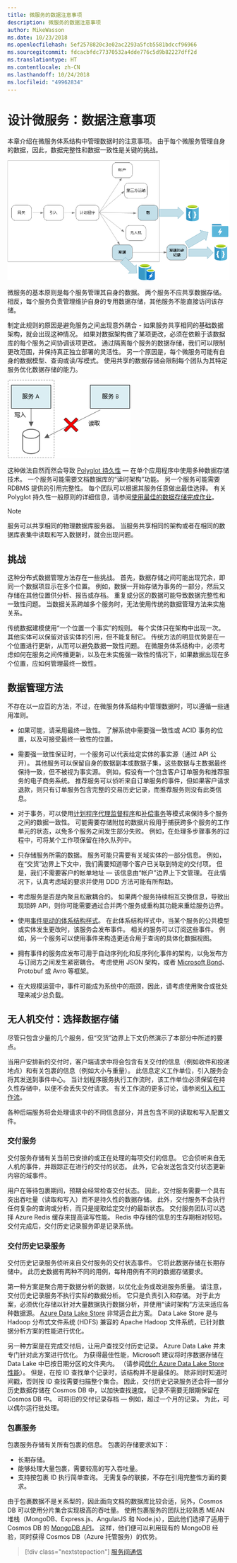 ```yaml
---
title: 微服务的数据注意事项
description: 微服务的数据注意事项
author: MikeWasson
ms.date: 10/23/2018
ms.openlocfilehash: 5ef2578820c3e02ac2293a5fcb5581bdccf96966
ms.sourcegitcommit: fdcacbfdc77370532a4dde776c5d9b82227dff2d
ms.translationtype: HT
ms.contentlocale: zh-CN
ms.lasthandoff: 10/24/2018
ms.locfileid: "49962834"
---
```

# <a name="designing-microservices-data-considerations"></a>设计微服务：数据注意事项

本章介绍在微服务体系结构中管理数据时的注意事项。 由于每个微服务管理自身的数据，因此，数据完整性和数据一致性是关键的挑战。

![](./images/data-considerations.png)

微服务的基本原则是每个服务管理其自身的数据。 两个服务不应共享数据存储。 相反，每个服务负责管理维护自身的专用数据存储，其他服务不能直接访问该存储。

制定此规则的原因是避免服务之间出现意外耦合 - 如果服务共享相同的基础数据架构，就会出现这种情况。 如果对数据架构做了某项更改，必须在依赖于该数据库的每个服务之间协调该项更改。 通过隔离每个服务的数据存储，我们可以限制更改范围，并保持真正独立部署的灵活性。 另一个原因是，每个微服务可能有自身的数据模型、查询或读/写模式。 使用共享的数据存储会限制每个团队为其特定服务优化数据存储的能力。 

![](../guide/architecture-styles/images/cqrs-microservices-wrong.png)

这种做法自然而然会导致 [Polyglot 持久性](https://martinfowler.com/bliki/PolyglotPersistence.html) &mdash; 在单个应用程序中使用多种数据存储技术。 一个服务可能需要文档数据库的“读时架构”功能。 另一个服务可能需要 RDBMS 提供的引用完整性。 每个团队可以根据其服务任意做出最佳选择。 有关 Polyglot 持久性一般原则的详细信息，请参阅[使用最佳的数据存储完成作业](../guide/design-principles/use-the-best-data-store.md)。 

> [!NOTE]
> 服务可以共享相同的物理数据库服务器。 当服务共享相同的架构或者在相同的数据库表集中读取和写入数据时，就会出现问题。


## <a name="challenges"></a>挑战

这种分布式数据管理方法存在一些挑战。 首先，数据存储之间可能出现冗余，即同一个数据项显示在多个位置。 例如，数据一开始存储为事务的一部分，然后又存储在其他位置供分析、报告或存档。 重复或分区的数据可能导致数据完整性和一致性问题。 当数据关系跨越多个服务时，无法使用传统的数据管理方法来实施关系。

传统数据建模使用“一个位置一个事实”的规则。 每个实体只在架构中出现一次。 其他实体可以保留对该实体的引用，但不能复制它。 传统方法的明显优势是在一个位置进行更新，从而可以避免数据一致性问题。 在微服务体系结构中，必须考虑如何在服务之间传播更新，以及在未实施强一致性的情况下，如果数据出现在多个位置，应如何管理最终一致性。 

## <a name="approaches-to-managing-data"></a>数据管理方法

不存在以一应百的方法，不过，在微服务体系结构中管理数据时，可以遵循一些通用准则。

- 如果可能，请采用最终一致性。 了解系统中需要强一致性或 ACID 事务的位置，以及可接受最终一致性的位置。

- 需要强一致性保证时，一个服务可以代表给定实体的事实源（通过 API 公开）。 其他服务可以保留自身的数据副本或数据子集，这些数据与主数据最终保持一致，但不被视为事实源。 例如，假设有一个包含客户订单服务和推荐服务的电子商务系统。 推荐服务可以侦听来自订单服务的事件，但如果客户请求退款，则只有订单服务包含完整的交易历史记录，而推荐服务则没有此类信息。

- 对于事务，可以使用[计划程序代理监督程序](../patterns/scheduler-agent-supervisor.md)和[补偿事务](../patterns/compensating-transaction.md)等模式来保持多个服务之间的数据一致性。  可能需要存储附加的数据片段用于捕获跨多个服务的工作单元的状态，以免多个服务之间发生部分失败。 例如，在处理多步骤事务的过程中，可将某个工作项保留在持久队列中。 

- 只存储服务所需的数据。 服务可能只需要有关域实体的一部分信息。 例如，在“交货”边界上下文中，我们需要知道哪个客户已关联到特定的交付项。 但是，我们不需要客户的帐单地址 &mdash; 该信息由“帐户”边界上下文管理。 在此情况下，认真考虑域的要求并使用 DDD 方法可能有所帮助。 

- 考虑服务是否是内聚且松散耦合的。 如果两个服务持续相互交换信息，导致出现琐碎 API，则你可能需要通过合并两个服务或重构其功能来重绘服务边界。

- 使用[事件驱动的体系结构样式](../guide/architecture-styles/event-driven.md)。 在此体系结构样式中，当某个服务的公共模型或实体发生更改时，该服务会发布事件。 相关的服务可以订阅这些事件。 例如，另一个服务可以使用事件来构造更适合用于查询的具体化数据视图。 

- 拥有事件的服务应发布可用于自动序列化和反序列化事件的架构，以免发布方与订阅方之间发生紧密耦合。 考虑使用 JSON 架构，或者 [Microsoft Bond](https://github.com/Microsoft/bond)、Protobuf 或 Avro 等框架。  
 
- 在大规模运营中，事件可能成为系统中的瓶颈，因此，请考虑使用聚合或批处理来减少总负载。 

## <a name="drone-delivery-choosing-the-data-stores"></a>无人机交付：选择数据存储 

尽管只包含少量的几个服务，但“交货”边界上下文仍然演示了本部分中所述的要点。 

当用户安排新的交付时，客户端请求中将会包含有关交付的信息（例如收件和投递地点）和有关包裹的信息（例如大小与重量）。 此信息定义工作单位，引入服务会将其发送到事件中心。 当计划程序服务执行工作流时，该工作单位必须保留在持久性存储中，以便不会丢失交付请求。 有关工作流的更多讨论，请参阅[引入和工作流](./ingestion-workflow.md)。 

各种后端服务将会处理请求中的不同信息部分，并且包含不同的读取和写入配置文件。 

### <a name="delivery-service"></a>交付服务

交付服务存储有关当前已安排的或正在处理的每项交付的信息。 它会侦听来自无人机的事件，并跟踪正在进行的交付的状态。 此外，它会发送包含交付状态更新内容的域事件。

用户在等待包裹期间，预期会经常检查交付状态。 因此，交付服务需要一个具有突出吞吐量（读取和写入）而不是持久性的数据存储。 此外，交付服务不会执行任何复杂的查询或分析，而只是提取给定交付的最新状态。 交付服务团队可以选择 Azure Redis 缓存来提高读写性能。 Redis 中存储的信息的生存期相对较短。 交付完成后，交付历史记录服务即是记录系统。

### <a name="delivery-history-service"></a>交付历史记录服务

交付历史记录服务侦听来自交付服务的交付状态事件。 它将此数据存储在长期存储中。 此历史数据有两种不同的用例，每种用例有不同的数据存储要求。 

第一种方案是聚合用于数据分析的数据，以优化业务或改进服务质量。 请注意，交付历史记录服务不执行实际的数据分析。 它只是负责引入和存储。 对于此方案，必须优化存储以针对大量数据执行数据分析，并使用“读时架构”方法来适应各种数据源。 [Azure Data Lake Store](/azure/data-lake-store/) 非常适合此方案。 Data Lake Store 是与 Hadoop 分布式文件系统 (HDFS) 兼容的 Apache Hadoop 文件系统，已针对数据分析方案的性能进行优化。 

另一种方案是在完成交付后，让用户查找交付历史记录。 Azure Data Lake 并未专门针对此方案进行优化。 为获得最佳性能，Microsoft 建议将时序数据存储在 Data Lake 中已按日期分区的文件夹内。 （请参阅[优化 Azure Data Lake Store 性能](/azure/data-lake-store/data-lake-store-performance-tuning-guidance)）。 但是，在按 ID 查找单个记录时，该结构并不是最佳的。 除非同时知道时间戳，否则按 ID 查找需要扫描整个集合。 因此，交付历史记录服务还会将一部分历史数据存储在 Cosmos DB 中，以加快查找速度。 记录不需要无限期保留在 Cosmos DB 中。 可将旧的交付记录存档 &mdash; 例如，超过一个月的记录。 为此，可以偶尔运行批处理。

### <a name="package-service"></a>包裹服务

包裹服务存储有关所有包裹的信息。 包裹的存储要求如下： 

- 长期存储。
- 能够处理大量包裹，需要较高的写入吞吐量。
- 支持按包裹 ID 执行简单查询。 无需复杂的联接，不存在引用完整性方面的要求。

由于包裹数据不是关系型的，因此面向文档的数据库比较合适，另外，Cosmos DB 可以使用分片集合实现极高的吞吐量。 使用包裹服务的团队比较熟悉 MEAN 堆栈（MongoDB、Express.js、AngularJS 和 Node.js），因此他们选择了适用于 Cosmos DB 的 [MongoDB API](/azure/cosmos-db/mongodb-introduction)。 这样，他们便可以利用现有的 MongoDB 经验，同时获得 Cosmos DB（Azure 托管服务）的优势。

> [!div class="nextstepaction"]
> [服务间通信](./interservice-communication.md)